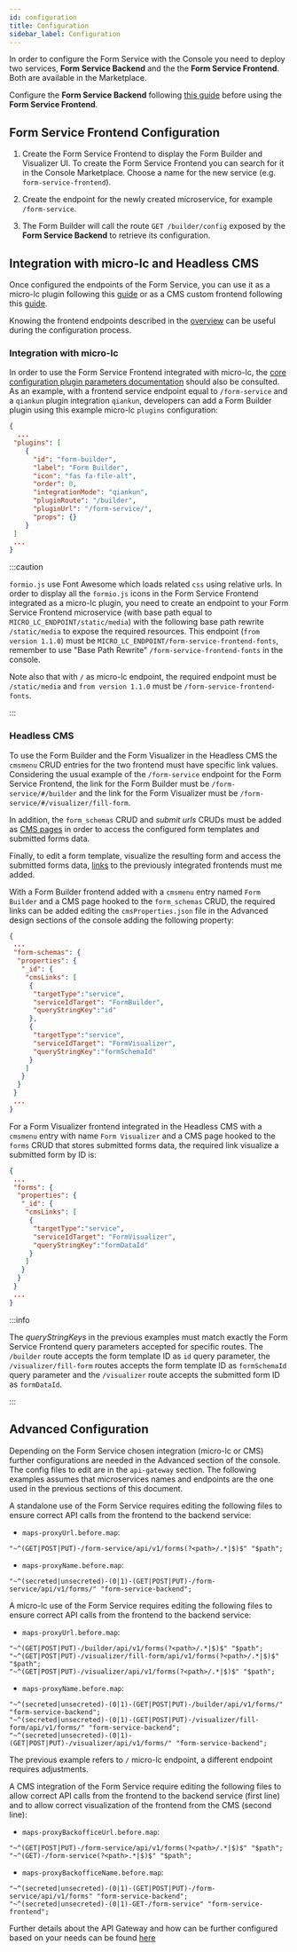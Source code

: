 ```yaml
---
id: configuration
title: Configuration
sidebar_label: Configuration
---
```




In order to configure the Form Service with the Console you need to deploy two services, **Form Service Backend** and the the **Form Service Frontend**. Both are available in the Marketplace.

Configure the **Form Service Backend** following [this guide](/runtime_suite/form-service-backend/20_configuration.md) before using the **Form Service Frontend**.

## Form Service Frontend Configuration

1. Create the Form Service Frontend to display the Form Builder and Visualizer UI.
To create the Form Service Frontend you can search for it in the Console Marketplace. Choose a name for the new service (e.g. `form-service-frontend`).

2. Create the endpoint for the newly created microservice, for example `/form-service`.

3. The Form Builder will call the route `GET /builder/config` exposed by the **Form Service Backend** to retrieve its configuration.

## Integration with micro-lc and Headless CMS

Once configured the endpoints of the Form Service, you can use it as a micro-lc plugin following this [guide](https://microlc.io/documentation/docs/micro-lc/plugin_configuration) or as a CMS custom frontend following this [guide](/microfrontend-composer/previous-tools/cms/custom-frontends-integration-CMS.md).

Knowing the frontend endpoints described in the [overview](/runtime_suite/form-service-frontend/10_overview.md#how-it-works) can be useful during the configuration process.

### Integration with micro-lc

In order to use the Form Service Frontend integrated with micro-lc, the [core configuration plugin parameters documentation](https://microlc.io/documentation/docs/micro-lc/core_configuration#plugin-parameters) should also be consulted. As an example, with a frontend service endpoint equal to `/form-service` and a `qiankun` plugin integration `qiankun`, developers can add a Form Builder plugin using this example micro-lc `plugins` configuration:

```json
{
  ...
 "plugins": [
    {
      "id": "form-builder",
      "label": "Form Builder",
      "icon": "fas fa-file-alt",
      "order": 0,
      "integrationMode": "qiankun",
      "pluginRoute": "/builder",
      "pluginUrl": "/form-service/",
      "props": {}
    }
 ]
 ...
}
```

:::caution

`formio.js` use Font Awesome which loads related `css` using relative urls. In order to display all the `formio.js` icons in the Form Service Frontend integrated as a micro-lc plugin, you need to create an endpoint to your Form Service Frontend microservice (with base path equal to `MICRO_LC_ENDPOINT/static/media`) with the following base path rewrite `/static/media` to expose the required resources.
This endpoint (`from version 1.1.0`) must be `MICRO_LC_ENDPOINT/form-service-frontend-fonts`, remember to use "Base Path Rewrite"  `/form-service-frontend-fonts` in the console.

Note also that with `/` as micro-lc endpoint, the required endpoint must be `/static/media` and `from version 1.1.0` must be `/form-service-frontend-fonts`.

:::

### Headless CMS

To use the Form Builder and the Form Visualizer in the Headless CMS the `cmsmenu` CRUD entries for the two frontend must have specific link values. Considering the usual example of the `/form-service` endpoint for the Form Service Frontend, the link for the Form Builder must be `/form-service/#/builder` and the link for the Form Visualizer must be `/form-service/#/visualizer/fill-form`.

In addition, the `form_schemas` CRUD and *submit urls* CRUDs must be added as [CMS pages](/microfrontend-composer/previous-tools/cms/config_cms.md#how-to-create-a-page) in order to access the configured form templates and submitted forms data.

Finally, to edit a form template, visualize the resulting form and access the submitted forms data, [links](/microfrontend-composer/previous-tools/cms/conf_cms.md#navigation-between-collection-with-link) to the previously integrated frontends must me added.

With a Form Builder frontend added with a `cmsmenu` entry named `Form Builder` and a CMS page hooked to the `form_schemas` CRUD, the required links can be added editing the `cmsProperties.json` file in the Advanced design sections of the console adding the following property:

```json
{
 ...
 "form-schemas": {
  "properties": {
   "_id": {
    "cmsLinks": [
     {
      "targetType":"service",
      "serviceIdTarget": "FormBuilder",
      "queryStringKey":"id"
     },
     {
      "targetType":"service",
      "serviceIdTarget": "FormVisualizer",
      "queryStringKey":"formSchemaId"
     }
    ]
   }
  }
 }
 ...
}
```

For a Form Visualizer frontend integrated in the Headless CMS with a `cmsmenu` entry with name `Form Visualizer` and a CMS page hooked to the `forms` CRUD that stores submitted forms data, the required link visualize a submitted form by ID is:

```json
{
 ...
 "forms": {
  "properties": {
   "_id": {
    "cmsLinks": [
     {
      "targetType":"service",
      "serviceIdTarget": "FormVisualizer",
      "queryStringKey":"formDataId"
     }
    ]
   }
  }
 }
 ...
}
```

:::info

The *queryStringKeys* in the previous examples must match exactly the Form Service Frontend query parameters accepted for specific routes. The `/builder` route accepts the form template ID as `id` query parameter, the `/visualizer/fill-form` routes accepts the form template ID as `formSchemaId` query parameter and the `/visualizer` route accepts the submitted form ID as `formDataId`.

:::

## Advanced Configuration

Depending on the Form Service chosen integration (micro-lc or CMS) further configurations are needed in the Advanced section of the console. The config files to edit are in the `api-gateway` section. The following examples assumes that microservices names and endpoints are the one used in the previous sections of this document.

A standalone use of the Form Service requires editing the following files to ensure correct API calls from the frontend to the backend service:

- `maps-proxyUrl.before.map`:

 ```shell
 "~^(GET|POST|PUT)-/form-service/api/v1/forms(?<path>/.*|$)$" "$path";
 ```

- `maps-proxyName.before.map`:

 ```shell
 "~^(secreted|unsecreted)-(0|1)-(GET|POST|PUT)-/form-service/api/v1/forms/" "form-service-backend";
 ```

A micro-lc use of the Form Service requires editing the following files to ensure correct API calls from the frontend to the backend service:

- `maps-proxyUrl.before.map`:

 ```shell
 "~^(GET|POST|PUT)-/builder/api/v1/forms(?<path>/.*|$)$" "$path";
 "~^(GET|POST|PUT)-/visualizer/fill-form/api/v1/forms(?<path>/.*|$)$" "$path";
 "~^(GET|POST|PUT)-/visualizer/api/v1/forms(?<path>/.*|$)$" "$path";
 ```

- `maps-proxyName.before.map`:

 ```shell
 "~^(secreted|unsecreted)-(0|1)-(GET|POST|PUT)-/builder/api/v1/forms/" "form-service-backend";
 "~^(secreted|unsecreted)-(0|1)-(GET|POST|PUT)-/visualizer/fill-form/api/v1/forms/" "form-service-backend";
 "~^(secreted|unsecreted)-(0|1)-(GET|POST|PUT)-/visualizer/api/v1/forms/" "form-service-backend";
 ```

The previous example refers to `/` micro-lc endpoint, a different endpoint requires adjustments.

A CMS integration of the Form Service require editing the following files to allow correct API calls from the frontend to the backend service (first line) and to allow correct visualization of the frontend from the CMS (second line):

- `maps-proxyBackofficeUrl.before.map`:

 ```shell
 "~^(GET|POST|PUT)-/form-service/api/v1/forms(?<path>/.*|$)$" "$path";
 "~^(GET)-/form-service(?<path>.*|$)$" "$path";
 ```

- `maps-proxyBackofficeName.before.map`:

 ```shell
 "~^(secreted|unsecreted)-(0|1)-(GET|POST|PUT)-/form-service/api/v1/forms" "form-service-backend";
 "~^(secreted|unsecreted)-(0|1)-GET-/form-service" "form-service-frontend";
 ```

Further details about the API Gateway and how can be further configured based on your needs can be found [here](/development_suite/api-console/advanced-section/api-gateway/how-to.md)
